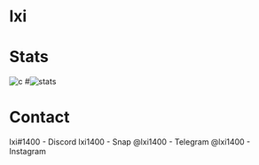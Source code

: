 # lxi


# Stats
![c](https://github-readme-stats.vercel.app/api/top-langs/?username=lxi1400&layout=compact&theme=dark) 
#![stats](https://github-readme-stats.vercel.app/api?username=lxi1400&show_icons=true&theme=dark)

# Contact
lxi#1400 - Discord
lxi1400 - Snap
@lxi1400 - Telegram
@lxi1400 - Instagram

